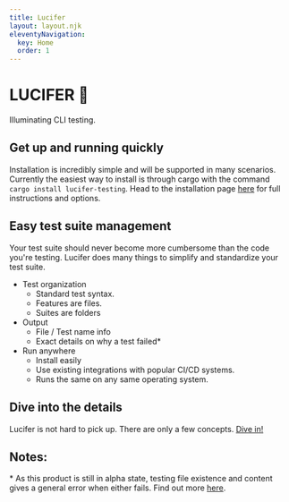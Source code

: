 ```yaml
---
title: Lucifer
layout: layout.njk
eleventyNavigation:
  key: Home
  order: 1
---
```


# LUCIFER 🐲

Illuminating CLI testing.

## Get up and running quickly

Installation is incredibly simple and will be supported in many scenarios. Currently the easiest way to install is through cargo with the command <code>cargo install lucifer-testing</code>. Head to the installation page [here](/installation) for full instructions and options.

## Easy test suite management

Your test suite should never become more cumbersome than the code you're testing. Lucifer does many things to simplify and standardize your test suite.

- Test organization
  - Standard test syntax.
  - Features are files.
  - Suites are folders
- Output
  - File / Test name info
  - Exact details on why a test failed*
- Run anywhere
  - Install easily
  - Use existing integrations with popular CI/CD systems.
  - Runs the same on any same operating system.


## Dive into the details

Lucifer is not hard to pick up. There are only a few concepts. [Dive in!](/docs)

## Notes:
\* As this product is still in alpha state, testing file existence and content gives a general error when either fails. Find out more [here](/docs/tests#file).